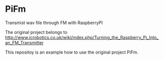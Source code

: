 PiFm
====

Transmist wav file through FM with RaspberryPI

The original project belongs to http://www.icrobotics.co.uk/wiki/index.php/Turning_the_Raspberry_Pi_Into_an_FM_Transmitter

This repositoy is an example how to use the original project PiFm.
